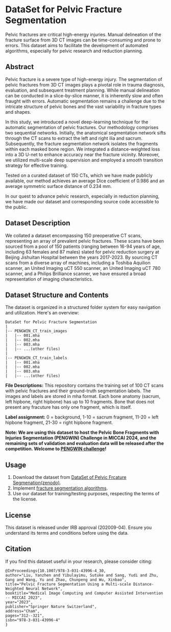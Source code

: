 # DataSet for Pelvic Fracture Segmentation

Pelvic fractures are critical high-energy injuries. Manual delineation of the fracture surface from 3D CT images can be time-consuming and prone to errors. This dataset aims to facilitate the development of automated algorithms, especially for pelvic research and reduction planning.

## Abstract

Pelvic fracture is a severe type of high-energy injury. The segmentation of pelvic fractures from 3D CT images plays a pivotal role in trauma diagnosis, evaluation, and subsequent treatment planning. While manual delineation can be conducted in a slice-by-slice manner, it is inherently slow and often fraught with errors. Automatic segmentation remains a challenge due to the intricate structure of pelvic bones and the vast variability in fracture types and shapes. 

In this study, we introduced a novel deep-learning technique for the automatic segmentation of pelvic fractures. Our methodology comprises two sequential networks. Initially, the anatomical segmentation network sifts through the CT scans to extract the left and right ilia and sacrum. Subsequently, the fracture segmentation network isolates the fragments within each masked bone region. We integrated a distance-weighted loss into a 3D U-net to enhance accuracy near the fracture vicinity. Moreover, we utilized multi-scale deep supervision and employed a smooth transition strategy for effective training.

Tested on a curated dataset of 150 CTs, which we have made publicly available, our method achieves an average Dice coefficient of 0.986 and an average symmetric surface distance of 0.234 mm.

In our quest to advance pelvic research, especially in reduction planning, we have made our dataset and corresponding source code accessible to the public.

## Dataset Description

We collated a dataset encompassing 150 preoperative CT scans, representing an array of prevalent pelvic fractures. These scans have been sourced from a pool of 150 patients (ranging between 16-94 years of age, including 63 females and 87 males) slated for pelvic reduction surgery at Beijing Jishuitan Hospital between the years 2017-2023. 
By sourcing CT scans from a diverse array of machines, including a Toshiba Aquilion scanner, an United Imaging uCT 550 scanner, an United Imaging uCT 780 scanner, and a Philips Brilliance scanner, we have ensured a broad representation of imaging characteristics.

## Dataset Structure and Contents

The dataset is organized in a structured folder system for easy navigation and utilization. Here's an overview:
```
DataSet for Pelvic Fracture Segmentation
|
|-- PENGWIN_CT_train_images
|   |-- 001.mha
|   |-- 002.mha
|   |-- 003.mha
|   |-- ...(other files)
|
|-- PENGWIN_CT_train_labels
|   |-- 001.mha
|   |-- 002.mha
|   |-- 003.mha
|   |-- ...(other files)
```
**File Descriptions:**
This repository contains the training set of 100 CT scans with pelvic fractures and their ground-truth segmentation labels. The images and labels are stored in mha format. Each bone anatomy (sacrum, left hipbone, right hipbone) has up to 10 fragments. Bone that does not present any fracuture has only one fragment, which is itself. 

**Label assignment:** 0 = background, 1-10 = sacrum fragment, 11-20 = left hipbone fragment, 21-30 = right hipbone fragment. 

**Note: We are using this dataset to host the Pelvic Bone Fragments with Injuries Segmentation (PENGWIN) Challenge in MICCAI 2024, and the remaining sets of validation and evaluation data will be released after the competition. Welcome to [PENGWIN challenge](https://pengwin.grand-challenge.org/)!**

## Usage

1. Download the dataset from [DataSet of Pelvic Frcature Segmenation(zenodo)](https://zenodo.org/api/records/10927452/files-archive).
2. Implement [fracture segmentation algorithms](/code).
3. Use our dataset for training/testing purposes, respecting the terms of the license.

## License

This dataset is released under IRB approval (202009-04). Ensure you understand its terms and conditions before using the data.

## Citation

If you find this dataset useful in your research, please consider citing:
```
@InProceedings{10.1007/978-3-031-43996-4_30,
author="Liu, Yanzhen and Yibulayimu, Sutuke and Sang, Yudi and Zhu, Gang and Wang, Yu and Zhao, Chunpeng and Wu, Xinbao",
title="Pelvic Fracture Segmentation Using a Multi-scale Distance-Weighted Neural Network",
booktitle="Medical Image Computing and Computer Assisted Intervention -- MICCAI 2023",
year="2023",
publisher="Springer Nature Switzerland",
address="Cham",
pages="312--321",
isbn="978-3-031-43996-4"
}
```







